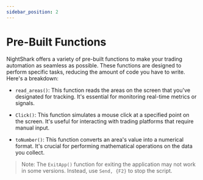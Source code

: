 ```yaml
---
sidebar_position: 2
---
```


# Pre-Built Functions

NightShark offers a variety of pre-built functions to make your trading automation as seamless as possible. These functions are designed to perform specific tasks, reducing the amount of code you have to write. Here's a breakdown:

- `read_areas()`: This function reads the areas on the screen that you've designated for tracking. It's essential for monitoring real-time metrics or signals.
  
- `Click()`: This function simulates a mouse click at a specified point on the screen. It's useful for interacting with trading platforms that require manual input.
  
- `toNumber()`: This function converts an area's value into a numerical format. It's crucial for performing mathematical operations on the data you collect.

> Note: The `ExitApp()` function for exiting the application may not work in some versions. Instead, use `Send, {F2}` to stop the script.